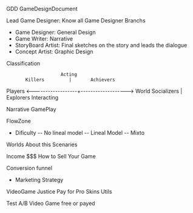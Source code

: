 GDD GameDesignDocument

Lead Game Designer: Know all Game Designer Branchs

* Game Designer: General Design
* Game Writer: Narrative
* StoryBoard Artist: Final sketches on the story and leads the dialogue
* Concept Artist: Graphic Design

Classification

                        Acting 
           Killers         |       Achievers
Players <------------------+-------------------> World
         Socializers       |        Explorers
                      Interacting


Narrative GamePlay

FlowZone
- Dificulty 
-- No lineal model
-- Lineal Model
-- Mixto

Worlds
  About this Scenaries

Income $$$
  How to Sell Your Game

Conversion funnel
- Marketing Strategy

VideoGame Justice
  Pay for Pro Skins Utils

Test A/B
  Video Game free or payed


